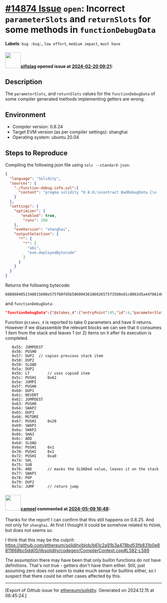 # [\#14874 Issue](https://github.com/ethereum/solidity/issues/14874) `open`: Incorrect `parameterSlots` and `returnSlots` for some methods in `functionDebugData`
**Labels**: `bug :bug:`, `low effort`, `medium impact`, `must have`


#### <img src="https://avatars.githubusercontent.com/u/4061051?u=ff713aba13ddb3c683d07b195acda9990aae5848&v=4" width="50">[sifislag](https://github.com/sifislag) opened issue at [2024-02-20 09:21](https://github.com/ethereum/solidity/issues/14874):

## Description

The `parameterSlots`, and `returnSlots` values for the `functionDebugData` of some compiler generated methods implementing getters are wrong.

## Environment

- Compiler version: 0.8.24
- Target EVM version (as per compiler settings): shanghai
- Operating system: ubuntu 20.04

## Steps to Reproduce
Compiling the following json file using `solc --standard-json`:

```json
{
  "language": "Solidity",
  "sources": {
    "./function-debug-info.sol":{
      "content": "pragma solidity ^0.8.0;\ncontract BadDebugData {\n    address[] public stakes;}"
    }
  },
  "settings": {
    "optimizer": {
       "enabled": true,
        "runs": 200
    },
    "evmVersion": "shanghai",
    "outputSelection": {
      "*": {
        "*": [
          "abi",
          "evm.deployedBytecode"
        ]
      }
    }
  }
}
```
Returns the following bytecode:
```
6080604052348015600e575f80fd5b50600436106026575f3560e01c8063d5a44f8614602a575b5f80fd5b60396035366004607b565b6055565b6040516001600160a01b03909116815260200160405180910390f35b5f81815481106062575f80fd5b5f918252602090912001546001600160a01b0316905081565b5f60208284031215608a575f80fd5b503591905056fea2646970667358221220ba99621db5e1a31586b2a5a82bedfa86ba6ad44116ce59ddf26f95b5e4b9fc9664736f6c63430008180033
``` 

and `functionDebugData`:
```json
"functionDebugData":{"@stakes_4":{"entryPoint":85,"id":4,"parameterSlots":0,"returnSlots":0},"abi_decode_tuple_t_uint256":{"entryPoint":123,"id":null,"parameterSlots":2,"returnSlots":1},"abi_encode_tuple_t_address__to_t_address__fromStack_reversed":{"entryPoint":null,"id":null,"parameterSlots":2,"returnSlots":1}}
```

Function `@stakes_4` is reported to take 0 parameters and have 0 returns.
However if we disassemble the relevant blocks we can see that it consumes 1 item from the stack and leaves 1 (or 2) items on it after its execution is completed.

```assembly
   0x55: JUMPDEST  
   0x56: PUSH0     
   0x57: DUP2  // copies previous stack item      
   0x58: DUP2      
   0x59: SLOAD     
   0x5a: DUP2      
   0x5b: LT        // uses copied item
   0x5c: PUSH1     0x62
   0x5e: JUMPI     
   0x5f: PUSH0     
   0x60: DUP1      
   0x61: REVERT    
   0x62: JUMPDEST  
   0x63: PUSH0     
   0x64: SWAP2     
   0x65: DUP3      
   0x66: MSTORE    
   0x67: PUSH1     0x20
   0x69: SWAP1     
   0x6a: SWAP2     
   0x6b: SHA3      
   0x6c: ADD       
   0x6d: SLOAD     
   0x6e: PUSH1     0x1
   0x70: PUSH1     0x1
   0x72: PUSH1     0xa0
   0x74: SHL       
   0x75: SUB       
   0x76: AND       // masks the SLOADed value, leaves it on the stack
   0x77: SWAP1     
   0x78: POP       
   0x79: DUP2      
   0x7a: JUMP      // return jump
```

#### <img src="https://avatars.githubusercontent.com/u/137030?v=4" width="50">[cameel](https://github.com/cameel) commented at [2024-05-09 16:48](https://github.com/ethereum/solidity/issues/14874#issuecomment-2103034911):

Thanks for the report! I can confirm that this still happens on 0.8.25. And not only for `shanghai`. At first I thought it could be somehow related to `PUSH0`, but does not seems so.

I think that this may be the culprit: https://github.com/ethereum/solidity/blob/b61c2a91b3a478bd53fb831b0e8811668bc0dd05/libsolidity/codegen/CompilerContext.cpp#L582-L589

The assumption there may have been that only builtin functions do not have definitions. That's not true - getters don't have them either. Still, just assuming zero does not seem to make much sense for builtins either, so I suspect that there could be other cases affected by this.


-------------------------------------------------------------------------------



[Export of Github issue for [ethereum/solidity](https://github.com/ethereum/solidity). Generated on 2024.12.15 at 06:45:24.]

